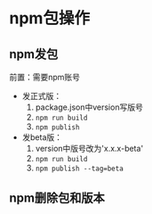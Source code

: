 # npm包操作

## npm发包

前置：需要npm账号

- 发正式版：
  1. package.json中version写版号
  2. `npm run build`
  3. `npm publish`
- 发beta版：
  1. version中版号改为'x.x.x-beta'
  2. `npm run build`
  3. `npm publish --tag=beta`

## npm删除包和版本

